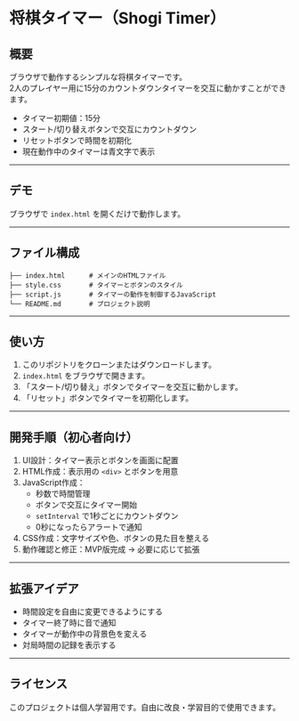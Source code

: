 # 将棋タイマー（Shogi Timer）

## 概要
ブラウザで動作するシンプルな将棋タイマーです。  
2人のプレイヤー用に15分のカウントダウンタイマーを交互に動かすことができます。

- タイマー初期値：15分
- スタート/切り替えボタンで交互にカウントダウン
- リセットボタンで時間を初期化
- 現在動作中のタイマーは青文字で表示

---

## デモ
ブラウザで `index.html` を開くだけで動作します。

---

## ファイル構成
``` shogi-timer/
├── index.html      # メインのHTMLファイル
├── style.css       # タイマーとボタンのスタイル
├── script.js       # タイマーの動作を制御するJavaScript
└── README.md       # プロジェクト説明
``` 
---

## 使い方
1. このリポジトリをクローンまたはダウンロードします。
2. `index.html` をブラウザで開きます。
3. 「スタート/切り替え」ボタンでタイマーを交互に動かします。
4. 「リセット」ボタンでタイマーを初期化します。

---

## 開発手順（初心者向け）
1. UI設計：タイマー表示とボタンを画面に配置
2. HTML作成：表示用の `<div>` とボタンを用意
3. JavaScript作成：
   - 秒数で時間管理
   - ボタンで交互にタイマー開始
   - `setInterval` で1秒ごとにカウントダウン
   - 0秒になったらアラートで通知
4. CSS作成：文字サイズや色、ボタンの見た目を整える
5. 動作確認と修正：MVP版完成 → 必要に応じて拡張

---

## 拡張アイデア
- 時間設定を自由に変更できるようにする
- タイマー終了時に音で通知
- タイマーが動作中の背景色を変える
- 対局時間の記録を表示する

---

## ライセンス
このプロジェクトは個人学習用です。自由に改良・学習目的で使用できます。